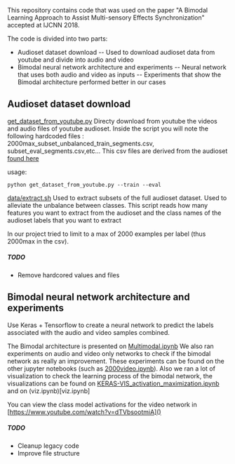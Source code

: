 
This repository contains code that was used on the paper "A Bimodal Learning Approach to Assist Multi-sensory Effects Synchronization" accepted at IJCNN 2018.

The code is divided into two parts:
- Audioset dataset download
-- Used to download audioset data from youtube and divide into audio and video
- Bimodal neural network architecture and experiments
-- Neural network that uses both audio and video as inputs
-- Experiments that show the Bimodal architecture performed better in our cases



## Audioset dataset download

[get_dataset_from_youtube.py](get_dataset_from_youtube.py)
Directy download from youtube the videos and audio files of youtube audioset.
Inside the script you will note the following hardcoded files : 2000max_subset_unbalanced_train_segments.csv, subset_eval_segments.csv,etc... This csv files are derived from the audioset [found here](https://research.google.com/audioset/download.html)

usage: 
```
python get_dataset_from_youtube.py --train --eval
```

[data/extract.sh](segments/extract.sh)
Used to extract subsets of the full audioset dataset. Used to alleviate the unbalance between classes.
This script reads how many features you want to extract from the audioset and the class names of the audioset labels that you want to extract

In our project tried to limit to a max of 2000 examples per label (thus 2000max in the csv). 

##### TODO
- Remove hardcored values and files

## Bimodal neural network architecture and experiments

Use Keras + Tensorflow to create a neural network to predict the labels associated with the audio and video samples combined.

The Bimodal architecture is presented on [Multimodal.ipynb](Multimodal.ipynb)
We also ran experiments on audio and video only networks to check if the bimodal network as really an improvement. These experiments can be found on the other jupyter notebooks (such as [2000video.ipynb](2000video.ipynb)). Also we ran a lot of visualization to check the learning process of the bimodal network, the visualizations can be found on [KERAS-VIS_activation_maximization.ipynb](KERAS-VIS_activation_maximization.ipynb) and on (viz.ipynb)[viz.ipynb]

You can view the class model activations for the video network in [https://www.youtube.com/watch?v=dTVbsootmiA]()

##### TODO
- Cleanup legacy code
- Improve file structure

